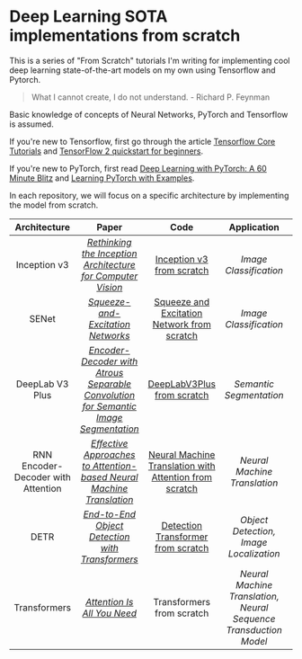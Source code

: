 # Deep Learning SOTA implementations from scratch

This is a series of "From Scratch" tutorials I'm writing for implementing cool deep learning state-of-the-art models on my own using Tensorflow and Pytorch. 

> What I cannot create, I do not understand. - Richard P. Feynman

Basic knowledge of concepts of Neural Networks, PyTorch and Tensorflow is assumed.


If you're new to Tensorflow, first go through the article [Tensorflow Core Tutorials](https://www.tensorflow.org/tutorials) and [TensorFlow 2 quickstart for beginners](https://www.tensorflow.org/tutorials/quickstart/beginner).

If you're new to PyTorch, first read [Deep Learning with PyTorch: A 60 Minute Blitz](https://pytorch.org/tutorials/beginner/deep_learning_60min_blitz.html) and [Learning PyTorch with Examples](https://pytorch.org/tutorials/beginner/pytorch_with_examples.html).


In each repository, we will focus on a specific architecture by implementing the model from scratch. 

Architecture | Paper | Code | Application | Status
:---: | :---: | :---: | :---: | :---:
Inception v3 | [_Rethinking the Inception Architecture for Computer Vision_](https://arxiv.org/abs/1512.00567) | [Inception v3 from scratch](https://github.com/ambareesh-ravi/Inception-v3-from-scratch) | *Image Classification* | Code complete, readme in-progress
SENet | [_Squeeze-and-Excitation Networks_](https://arxiv.org/abs/1709.01507) | [Squeeze and Excitation Network from scratch](https://github.com/ambareesh-ravi/Squeeze-and-Excitation-Network-from-scratch) | *Image Classification* | Complete
DeepLab V3 Plus | [_Encoder-Decoder with Atrous Separable Convolution for Semantic Image Segmentation_](https://arxiv.org/abs/1802.02611) | [DeepLabV3Plus from scratch](https://github.com/ambareesh-ravi/DeepLabV3Plus-from-scratch) | *Semantic Segmentation* | Complete
RNN Encoder-Decoder with Attention | [_Effective Approaches to Attention-based Neural Machine Translation_](https://arxiv.org/abs/1508.04025v5) | [Neural Machine Translation with Attention from scratch](https://github.com/ambareesh-ravi/Neural-Machine-Translation-with-Attention-from-scratch) | *Neural Machine Translation* | Code complete, readme in-progress
DETR | [_End-to-End Object Detection with Transformers_](https://arxiv.org/abs/2005.12872) | [Detection Transformer from scratch](https://github.com/ambareesh-ravi/Detection-Transformer-from-scratch) | *Object Detection, Image Localization* | Code complete, readme in-progress
Transformers | [_Attention Is All You Need_](https://arxiv.org/abs/1706.03762) | Transformers from scratch | *Neural Machine Translation, Neural Sequence Transduction Model* | Planned
